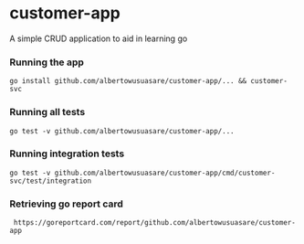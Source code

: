 # customer-app
A simple CRUD application to aid in learning go


### Running the app
``` go install github.com/albertowusuasare/customer-app/... && customer-svc ```

### Running all tests
``` go test -v github.com/albertowusuasare/customer-app/... ```

### Running integration tests
```go test -v github.com/albertowusuasare/customer-app/cmd/customer-svc/test/integration```

### Retrieving go report card
``` https://goreportcard.com/report/github.com/albertowusuasare/customer-app```